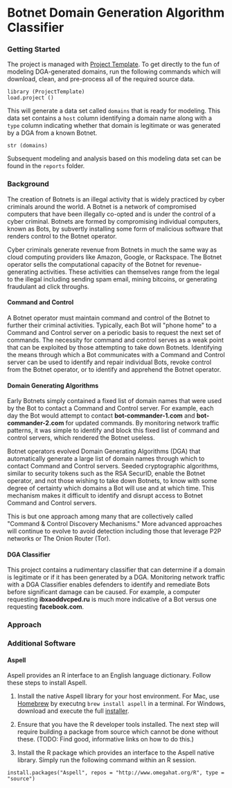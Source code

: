 Botnet Domain Generation Algorithm Classifier
===================================================================

### Getting Started

The project is managed with [Project Template](http://projecttemplate.net/).  To get directly to the fun of modeling DGA-generated domains, run the following commands which will download, clean, and pre-process all of the required source data.

```
library (ProjectTemplate)
load.project ()
```

This will generate a data set called ```domains``` that is ready for modeling.  This data set contains a ```host``` column identifying a domain name along with a ```type``` column indicating whether that domain is legitimate or was generated by a DGA from a known Botnet.

```
str (domains)
```

Subsequent modeling and analysis based on this modeling data set can be found in the ```reports``` folder.

### Background

The creation of Botnets is an illegal activity that is widely practiced by cyber criminals around the world. A Botnet is a network of compromised computers that have been illegally co-opted and is under the control of a cyber criminal.  Botnets are formed by compromising individual computers, known as Bots, by subvertly installing some form of malicious software that renders control to the Botnet operator.

Cyber criminals generate revenue from Botnets in much the same way as cloud computing providers like Amazon, Google, or Rackspace.  The Botnet operator sells the computational capacity of the Botnet for revenue-generating activities.  These activities can themselves range from the legal to the illegal including sending spam email, mining bitcoins, or generating fraudulant ad click throughs.

#### Command and Control

A Botnet operator must maintain command and control of the Botnet to further their criminal activities.  Typically, each Bot will "phone home" to a Command and Control server on a periodic basis to request the next set of commands.  The necessity for command and control serves as a weak point that can be exploited by those attempting to take down Botnets.  Identifying the means through which a Bot communicates with a Command and Control server can be used to identify and repair individual Bots, revoke control from the Botnet operator, or to identify and apprehend the Botnet operator.

#### Domain Generating Algorithms

Early Botnets simply contained a fixed list of domain names that were used by the Bot to contact a Command and Control server.  For example, each day the Bot would attempt to contact **bot-commander-1.com** and **bot-commander-2.com** for updated commands.  By monitoring network traffic patterns, it was simple to identify and block this fixed list of command and control servers, which rendered the Botnet useless.

Botnet operators evolved Domain Generating Algorithms (DGA) that automatically generate a large list of domain names through which to contact Command and Control servers.  Seeded cryptographic algorithms, similar to security tokens such as the RSA SecurID, enable the Botnet operator, and not those wishing to take down Botnets, to know with some degree of certainty which domains a Bot will use and at which time.  This mechanism makes it difficult to identify and disrupt access to Botnet Command and Control servers.  

This is but one approach among many that are collectively called "Command & Control Discovery Mechanisms."  More advanced approaches will continue to evolve to avoid detection including those that leverage P2P networks or The Onion Router (Tor).

#### DGA Classifier

This project contains a rudimentary classifier that can determine if a domain is legitimate or if it has been generated by a DGA.  Monitoring network traffic with a DGA Classifier enables defenders to identify and remediate Bots before significant damage can be caused.  For example, a computer requesting **ibxaoddvcped.ru** is much more indicative of a Bot versus one requesting **facebook.com**.

### Approach

### Additional Software

#### Aspell

Aspell provides an R interface to an English language dictionary.  Follow these steps to install Aspell.

1. Install the native Aspell library for your host environment.  For Mac, use [Homebrew](http://brew.sh) by executng `brew install aspell` in a terminal.  For Windows, download and execute the full [installer](http://aspell.net/win32/).

2. Ensure that you have the R developer tools installed.  The next step will require building a package from source which cannot be done without these.  (TODO: Find good, informative links on how to do this.)

3. Install the R package which provides an interface to the Aspell native library.  Simply run the following command within an R session.  

```
install.packages("Aspell", repos = "http://www.omegahat.org/R", type = "source")
```





